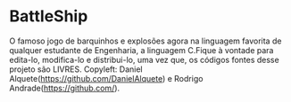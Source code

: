 # BattleShip
O famoso jogo de barquinhos e explosões agora na linguagem favorita de qualquer estudante de Engenharia, a linguagem C.Fique 
à vontade para edita-lo, modifica-lo e distribui-lo, uma vez que, os códigos fontes desse projeto são LIVRES.
Copyleft: Daniel Alquete(https://github.com/DanielAlquete) e Rodrigo Andrade(https://github.com/).
